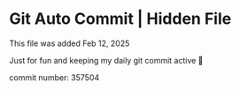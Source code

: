 # Git Auto Commit | Hidden File

This file was added Feb 12, 2025

Just for fun and keeping my daily git commit active 🤪

commit number: 357504
